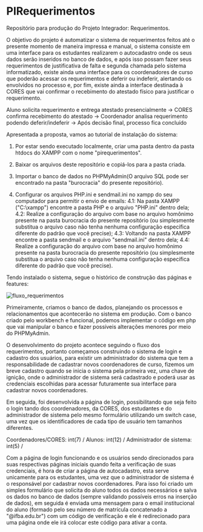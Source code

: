 # PIRequerimentos
Repositório para produção do Projeto Integrador: Requerimentos.

O objetivo do projeto é automatizar o sistema de requerimentos feitos até o presente momento de maneira impressa e manual, o sistema consiste em uma interface para os estudantes realizarem o autocadastro onde os seus dados serão inseridos no banco de dados, e após isso possam fazer seus requerimentos de justificativa de falta e segunda chamada pelo sistema informatizado, existe ainda uma interface para os coordenadores de curso que poderão acessar os requerimentos e deferir ou indeferir, alertando os envolvidos no processo e, por fim, existe ainda a interface destinada à CORES que vai confirmar o recebimento do atestado físico para justificar o requerimento.

Aluno solicita requerimento e entrega atestado presencialmente -> CORES confirma recebimento do atestado -> Coordenador analisa requerimento podendo deferir/indeferir -> Após decisão final, processo fica concluído

Apresentada a proposta, vamos ao tutorial de instalação do sistema:

1. Por estar sendo executado localmente, criar uma pasta dentro da pasta htdocs do XAMPP com o nome "pirequerimentos".

2. Baixar os arquivos deste repositório e copiá-los para a pasta criada.

3. Importar o banco de dados no PHPMyAdmin(O arquivo SQL pode ser encontrado na pasta "burocracia" do presente repositório). 

4. Configurar os arquivos PHP.ini e sendmail.ini no xampp do seu computador para permitir o envio de emails:
4.1: Na pasta XAMPP ("C:\xampp\") encontre a pasta PHP e o arquivo "PHP.ini" dentro dela;
4.2: Realize a configuração do arquivo com base no arquivo homônimo presente na pasta burocracia do presente repositório (ou simplesmente substitua o arquivo caso não tenha nenhuma configuração específica diferente do padrão que você precise);
4.3: Voltando na pasta XAMPP encontre a pasta sendmail e o arquivo "sendmail.ini" dentro dela;
4.4: Realize a configuração do arquivo com base no arquivo homônimo presente na pasta burocracia do presente repositório (ou simplesmente substitua o arquivo caso não tenha nenhuma configuração específica diferente do padrão que você precise).

Tendo instalado o sistema, segue o histórico de construção das páginas e features:

![fluxo_requerimentos](https://github.com/Felpopolho/PIRequerimentos/assets/135850880/f76a97b1-8f78-40d0-bec3-262cbf9d810d)

Primeiramente, criamos o banco de dados, planejando os processos e relacionamentos que acontecerão no sistema em produção. Com o banco criado pelo workbench e funcional, podemos implementar o código em php que vai manipular o banco e fazer possíveis alterações menores por meio do PHPMyAdmin.

O desenvolvimento do projeto acontece seguindo o fluxo dos requerimentos, portanto começamos construindo o sistema de login e cadastro dos usuários, para existir um administrador do sistema que tem a responsabilidade de cadastrar novos coordenadores de curso, fizemos um breve cadastro quando se inicia o sistema pela primeira vez, uma chave de ignição, onde o administrador de sistema será cadastrado e poderá usar as credenciais escolhidas para acessar futuramente sua interface para cadastrar novos coordenadores.

Em seguida, foi desenvolvida a página de login, possibilitando que seja feito o login tando dos coordenadores, da CORES, dos estudantes e do administrador de sistema pelo mesmo formulário utilizando um switch case, uma vez que os identificadores de cada tipo de usuário tem tamanhos diferentes.

  Coordenadores/CORES: int(7) / 
  Alunos: int(12) / 
  Administrador de sistema: int(5) / 

Com a página de login funcionando e os usuários sendo direcionados para suas respectivas páginas iniciais quando feita a verificação de suas credenciais, é hora de criar a página de autocadastro, esta serve unicamente para os estudantes, uma vez que o administrador de sistema é o responsável por cadastrar novos coordenadores. Para isso foi criado um simples formulário que solicita do aluno todos os dados necessários e salva os dados no banco de dados (sempre validando possíveis erros na inserção de dados), em seguida é enviada uma mensagem para o email institucional do aluno (formado pelo seu número de matrícula concatenado a "@ifba.edu.br") com um código de verificação e ele é redirecionado para uma página onde ele irá colocar este código para ativar a conta.



